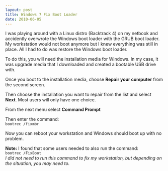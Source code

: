 ```yaml
---
layout: post
title: Windows 7 Fix Boot Loader
date: 2010-06-05
---
```


I was playing around with a Linux distro (Backtrack 4) on my netbook and accidently overwrote the Windows boot loader with the GRUB boot loader. My workstation would not boot anymore but I knew everything was still in place. All I had to do was restore the Windows boot loader.  

To do this, you will need the installation media for Windows. In my case, it was upgrade media that I downloaded and created a bootable USB drive with.  

Once you boot to the installation media, choose **Repair your computer** from the second screen.  

Then choose the installation you want to repair from the list and select **Next**. Most users will only have one choice.  

From the next menu select **Command Prompt**  

Then enter the command:  
`bootrec /fixmbr`  
  
Now you can reboot your workstation and Windows should boot up with no problem.  

**Note:** I found that some users needed to also run the command:  
`bootrec /FixBoot`  
*I did not need to run this command to fix my workstation, but depending on the situation, you may need to.*
